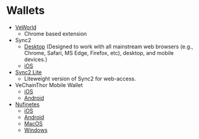# Wallets

* [VeWorld](https://www.veworld.net/)
  * Chrome based extension
* Sync2
  * [Desktop](https://sync.vecha.in/) (Designed to work with all mainstream web browsers (e.g., Chrome, Safari, MS Edge, Firefox, etc), desktop, and mobile devices.)
  * [iOS](https://apps.apple.com/app/vechain-sync2/id6446363029)
* [Sync2 Lite](https://lite.sync.vecha.in/#/)
  * Liteweight version of Sync2 for web-access.
* VeChainThor Mobile Wallet
  * [iOS](https://apps.apple.com/app/vechainthor/id1397679485)
  * [Android](https://play.google.com/store/apps/details?id=com.vechain.wallet\&gl=US)
* [Nufinetes](https://www.nufinetes.com/)
  * [iOS](https://apps.apple.com/us/app/nufinetes/id1609562349)
  * [Android](https://play.google.com/store/apps/details?id=com.vimworld.wallet)
  * [MacOS](https://d3va9f6jgm4z2y.cloudfront.net/nufinetes-prod/Nufinetes\_macOS\_latest.dmg)
  * [Windows](https://d3va9f6jgm4z2y.cloudfront.net/nufinetes-prod/Nufinetes\_Windows\_latest.exe)
